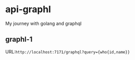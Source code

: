 # api-graphl
My journey with golang and graphql

## graphl-1
URL:`http://localhost:7171/graphql?query={who{id,name}}`

